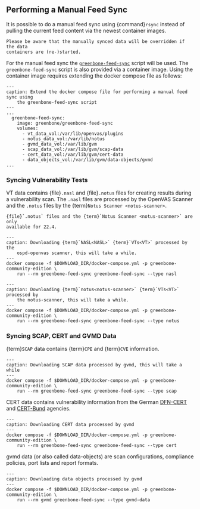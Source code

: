 ## Performing a Manual Feed Sync

It is possible to do a manual feed sync using {command}`rsync` instead of
pulling the current feed content via the newest container images.

```{warning}
Please be aware that the manually synced data will be overridden if the data
containers are (re-)started.
```

For the manual feed sync the [`greenbone-feed-sync`](https://github.com/greenbone/greenbone-feed-sync/)
script will be used. The `greenbone-feed-sync` script is also provided via a
container image. Using the container image requires extending the docker compose
file as follows:

```{code-block} yaml
---
caption: Extend the docker compose file for performing a manual feed sync using
    the greenbone-feed-sync script
---
...
  greenbone-feed-sync:
    image: greenbone/greenbone-feed-sync
    volumes:
      - vt_data_vol:/var/lib/openvas/plugins
      - notus_data_vol:/var/lib/notus
      - gvmd_data_vol:/var/lib/gvm
      - scap_data_vol:/var/lib/gvm/scap-data
      - cert_data_vol:/var/lib/gvm/cert-data
      - data_objects_vol:/var/lib/gvm/data-objects/gvmd
...
```

### Syncing Vulnerability Tests

VT data contains {file}`.nasl` and {file}`.notus` files for creating results
during a vulnerability scan. The `.nasl` files are processed by the OpenVAS
Scanner and the `.notus` files by the {term}`Notus Scanner <notus-scanner>`.

```{hint}
{file}`.notus` files and the {term}`Notus Scanner <notus-scanner>` are only
available for 22.4.
```

```{code-block} shell
---
caption: Downloading {term}`NASL<NASL>` {term}`VTs<VT>` processed by the
    ospd-openvas scanner, this will take a while.
---
docker compose -f $DOWNLOAD_DIR/docker-compose.yml -p greenbone-community-edition \
    run --rm greenbone-feed-sync greenbone-feed-sync --type nasl
```

```{code-block} shell
---
caption: Downloading {term}`notus<notus-scanner>` {term}`VTs<VT>` processed by
    the notus-scanner, this will take a while.
---
docker compose -f $DOWNLOAD_DIR/docker-compose.yml -p greenbone-community-edition \
    run --rm greenbone-feed-sync greenbone-feed-sync --type notus
```
### Syncing SCAP, CERT and GVMD Data

{term}`SCAP` data contains {term}`CPE` and {term}`CVE` information.

```{code-block} shell
---
caption: Downloading SCAP data processed by gvmd, this will take a while
---
docker compose -f $DOWNLOAD_DIR/docker-compose.yml -p greenbone-community-edition \
    run --rm greenbone-feed-sync greenbone-feed-sync --type scap
```

CERT data contains vulnerability information from the German [DFN-CERT](https://www.dfn-cert.de/)
and [CERT-Bund](https://cert-bund.de/) agencies.

```{code-block} shell
---
caption: Downloading CERT data processed by gvmd
---
docker compose -f $DOWNLOAD_DIR/docker-compose.yml -p greenbone-community-edition \
    run --rm greenbone-feed-sync greenbone-feed-sync --type cert
```

gvmd data (or also called data-objects) are scan configurations, compliance
policies, port lists and report formats.

```{code-block} shell
---
caption: Downloading data objects processed by gvmd
---
docker compose -f $DOWNLOAD_DIR/docker-compose.yml -p greenbone-community-edition \
    run --rm gvmd greenbone-feed-sync --type gvmd-data
```
